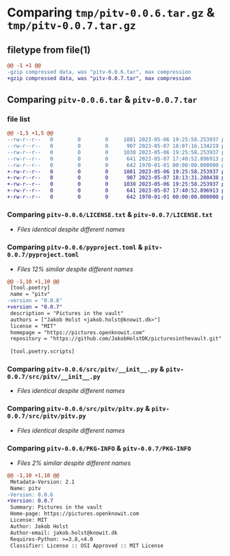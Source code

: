 # Comparing `tmp/pitv-0.0.6.tar.gz` & `tmp/pitv-0.0.7.tar.gz`

## filetype from file(1)

```diff
@@ -1 +1 @@
-gzip compressed data, was "pitv-0.0.6.tar", max compression
+gzip compressed data, was "pitv-0.0.7.tar", max compression
```

## Comparing `pitv-0.0.6.tar` & `pitv-0.0.7.tar`

### file list

```diff
@@ -1,5 +1,5 @@
--rw-r--r--   0        0        0     1081 2023-05-06 19:25:58.253937 pitv-0.0.6/LICENSE.txt
--rw-r--r--   0        0        0      907 2023-05-07 18:07:16.134219 pitv-0.0.6/pyproject.toml
--rw-r--r--   0        0        0     1038 2023-05-06 19:25:58.253937 pitv-0.0.6/src/pitv/__init__.py
--rw-r--r--   0        0        0      641 2023-05-07 17:40:52.896913 pitv-0.0.6/src/pitv/pitv.py
--rw-r--r--   0        0        0      642 1970-01-01 00:00:00.000000 pitv-0.0.6/PKG-INFO
+-rw-r--r--   0        0        0     1081 2023-05-06 19:25:58.253937 pitv-0.0.7/LICENSE.txt
+-rw-r--r--   0        0        0      907 2023-05-07 18:13:31.280438 pitv-0.0.7/pyproject.toml
+-rw-r--r--   0        0        0     1038 2023-05-06 19:25:58.253937 pitv-0.0.7/src/pitv/__init__.py
+-rw-r--r--   0        0        0      641 2023-05-07 17:40:52.896913 pitv-0.0.7/src/pitv/pitv.py
+-rw-r--r--   0        0        0      642 1970-01-01 00:00:00.000000 pitv-0.0.7/PKG-INFO
```

### Comparing `pitv-0.0.6/LICENSE.txt` & `pitv-0.0.7/LICENSE.txt`

 * *Files identical despite different names*

### Comparing `pitv-0.0.6/pyproject.toml` & `pitv-0.0.7/pyproject.toml`

 * *Files 12% similar despite different names*

```diff
@@ -1,10 +1,10 @@
 [tool.poetry]
 name = "pitv"
-version = "0.0.6"
+version = "0.0.7"
 description = "Pictures in the vault"
 authors = ["Jakob Holst <jakob.holst@knowit.dk>"]
 license = "MIT"
 homepage = "https://pictures.openknowit.com"
 repository = "https://github.com/JakobHolstDK/picturesinthevault.git"
 
 [tool.poetry.scripts]
```

### Comparing `pitv-0.0.6/src/pitv/__init__.py` & `pitv-0.0.7/src/pitv/__init__.py`

 * *Files identical despite different names*

### Comparing `pitv-0.0.6/src/pitv/pitv.py` & `pitv-0.0.7/src/pitv/pitv.py`

 * *Files identical despite different names*

### Comparing `pitv-0.0.6/PKG-INFO` & `pitv-0.0.7/PKG-INFO`

 * *Files 2% similar despite different names*

```diff
@@ -1,10 +1,10 @@
 Metadata-Version: 2.1
 Name: pitv
-Version: 0.0.6
+Version: 0.0.7
 Summary: Pictures in the vault
 Home-page: https://pictures.openknowit.com
 License: MIT
 Author: Jakob Holst
 Author-email: jakob.holst@knowit.dk
 Requires-Python: >=3.8,<4.0
 Classifier: License :: OSI Approved :: MIT License
```

